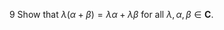 9 Show that $\lambda(\alpha+\beta)=\lambda \alpha+\lambda \beta$ for all $\lambda, \alpha, \beta \in \mathbf{C}$.
